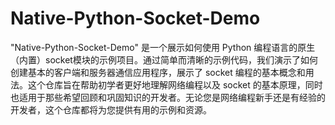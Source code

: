 # Native-Python-Socket-Demo
"Native-Python-Socket-Demo" 是一个展示如何使用 Python 编程语言的原生（内置）socket模块的示例项目。通过简单而清晰的示例代码，我们演示了如何创建基本的客户端和服务器通信应用程序，展示了 socket 编程的基本概念和用法。这个仓库旨在帮助初学者更好地理解网络编程以及 socket 的基本原理，同时也适用于那些希望回顾和巩固知识的开发者。无论您是网络编程新手还是有经验的开发者，这个仓库都将为您提供有用的示例和资源。
